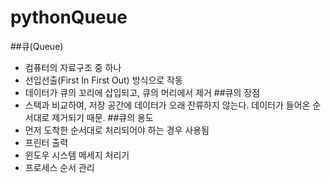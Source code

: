 # pythonQueue

##큐(Queue)
  * 컴퓨터의 자료구조 중 하나
  * 선입선출(First In First Out) 방식으로 작동
  * 데이터가 큐의 꼬리에 삽입되고, 큐의 머리에서 제거
##큐의 장점
  * 스택과 비교하여, 저장 공간에 데이터가 오래 잔류하지 않는다. 데이터가 들어온 순서대로 제거되기 때문. 
##큐의 용도
  * 먼저 도착한 순서대로 처리되어야 하는 경우 사용됨
  * 프린터 출력
  * 윈도우 시스템 메세지 처리기
  * 프로세스 순서 관리
